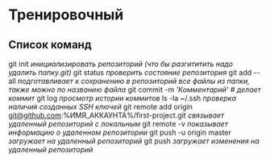 # Тренировочный
## Список команд

git init   _инициализировать репозиторий (что бы разгититить надо удалить папку.git)_
git status   _проверить состояние репозитория_
git add --all   _подготавливает к сохранению в репозиторий все файлы из папки, также можно по названию файла_ 
git commit -m  _'Комментарий'  # делает коммит_
git log   _просмотр истории коммитов_ 
ls -la ~/.ssh   _проверка наличия созданных SSH ключей_
git remote add origin git@github.com:%ИМЯ_АККАУНТА%/first-project.git   _связывает удаленный репозиторий с локальным_
git remote -v   _показывает информацию о удаленном репозитории_ 
git push -u origin master   _загружает на удаленный репозиторий_
git push   _загружает изменения на удаленный репозиторий_